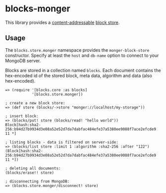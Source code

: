 # blocks-monger

This library provides a [content-addressable](https://en.wikipedia.org/wiki/Content-addressable_storage) [block store](//github.com/greglook/blocks).

## Usage

The `blocks.store.monger` namespace provides the `monger-block-store` constructor. Specify
at least the `host` and `db-name` option to connect to your MongoDB server.

Blocks are stored in a collection named `blocks`. Each document contains the hex-encoded
id of the stored block, meta data, algorithm and data (also hex-encoded).

	=> (require '[blocks.core :as blocks]
	            '[blocks.store.monger])

	; create a new block store:
	=> (def store (blocks/->store "monger://localhost/my-storage"))

	; insert block:
	=> (blocks/put! store (blocks/read! "hello world"))
	Block[hash:sha2-256:b94d27b9934d3e08a52e52d7da7dabfac484efe37a5380ee9088f7ace2efcde9 11 *]

	; listing blocks - data is filtered on server-side:
	=> (blocks/list store :limit 1 :algorithm :sha2-256 :after "122")
	(Block[hash:sha2-256:b94d27b9934d3e08a52e52d7da7dabfac484efe37a5380ee9088f7ace2efcde9 11 *])

	; deleting all documents:
	(blocks/erase!! store)

	; disconnecting from MongoDB:
	=> (blocks.store.monger/disconnect! store)
